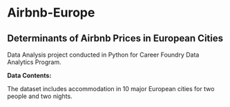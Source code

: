 # Airbnb-Europe
## Determinants of Airbnb Prices in European Cities
Data Analysis project conducted in Python for Career Foundry Data Analytics Program.

**Data Contents:**

The dataset includes accommodation in 10 major European cities for two people and two nights.

